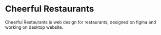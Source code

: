 # Cheerful Restaurants
 Cheerful Restaurants is web design for restaurants, designed on figma and working on desktop website.
